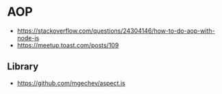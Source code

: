 # AOP

* <https://stackoverflow.com/questions/24304146/how-to-do-aop-with-node-js>
* <https://meetup.toast.com/posts/109>

## Library

* <https://github.com/mgechev/aspect.js>

